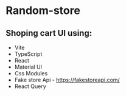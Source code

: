 # Random-store

Shoping cart UI using: 
------------------------------------------------
* Vite
* TypeScript
* React
* Material UI
* Css Modules
* Fake store Api - https://fakestoreapi.com/
* React Query